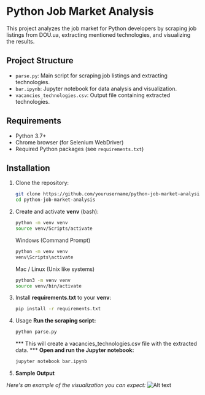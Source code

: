 # Python Job Market Analysis

This project analyzes the job market for Python developers 
by scraping job listings from DOU.ua, extracting mentioned
technologies, and visualizing the results.

## Project Structure

- `parse.py`: Main script for scraping job listings and extracting technologies.
- `bar.ipynb`: Jupyter notebook for data analysis and visualization.
- `vacancies_technologies.csv`: Output file containing extracted technologies.

## Requirements

- Python 3.7+
- Chrome browser (for Selenium WebDriver)
- Required Python packages (see `requirements.txt`)

## Installation

1. Clone the repository:
   ```sh
   git clone https://github.com/yourusername/python-job-market-analysis.git
   cd python-job-market-analysis
   
2. Create and activate **venv** (bash):
   ```sh
   python -m venv venv
   source venv/Scripts/activate
   ```
   Windows (Command Prompt)
   ```sh
   python -m venv venv
   venv\Scripts\activate
   ```
   Mac / Linux (Unix like systems)
   ```sh
   python3 -m venv venv
   source venv/bin/activate
   ```
3. Install **requirements.txt** to your **venv**:
   ```sh
   pip install -r requirements.txt
   ```
4. Usage
   **Run the scraping script:**
   ```sh
   python parse.py
   ```
   *** This will create a vacancies_technologies.csv file with the extracted data. ***
   **Open and run the Jupyter notebook:** 
    ```sh
   jupyter notebook bar.ipynb
   ```

5. **Sample Output**

*Here's an example of the visualization you can expect:*
![Alt text](dou.png)